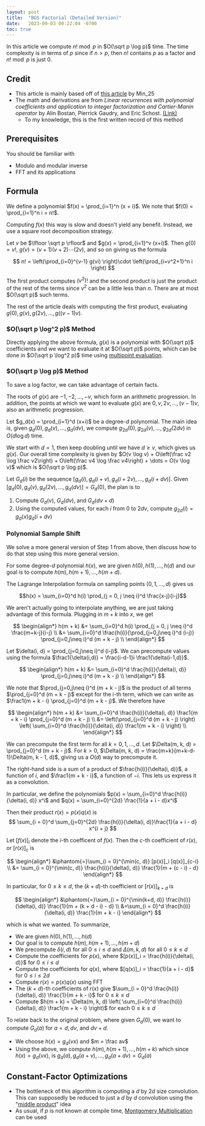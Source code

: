 ```yaml
---
layout: post
title:  "BGS Factorial (Detailed Version)"
date:   2023-09-03 00:22:04 -0700
toc: true
---
```

<!-- date is set in the future to disable viewing -->

In this article we compute $n! \bmod p$ in
$O(\sqrt p \log p)$ time.
The time complexity is in terms of $p$ since if $n > p$, then $n!$ contains $p$ as a factor and
$n! \bmod p$ is just 0.

## Credit

- This article is mainly based off of [this article](https://web.archive.org/web/20201026035551/https://min-25.hatenablog.com/entry/2017/04/10/215046) by Min_25
- The math and derivations are from *Linear recurrences with polynomial coefficients and application to integer factorization and Cartier-Manin operator* by Alin Bostan, Pierrick Gaudry, and Eric Schost. [(Link)](https://mathexp.eu/bostan/publications/BoGaSc07.pdf)
	- To my knowledge, this is the first written record of this method

## Prerequisites

You should be familiar with
- Modulo and modular inverse
- FFT and its applications

## Formula

We define a polynomial $f(x) = \prod_{i=1}^n (x + i)$. We note that $f(0) = \prod_{i=1}^n i = n!$.

Computing $f(x)$ this way is slow and doesn't yield any benefit. Instead, we use a square root decomposition strategy.

Let $v$ be $\lfloor \sqrt p \rfloor$ and
$g(x) = \prod_{i=1}^v (x+i)$. Then $g(0) = v!$,
$g(v) = (v + 1)(v + 2)\cdots(2v)$, and so on
giving us the formula

$$ n! = \left(\prod_{i=0}^{v-1} g(vi) \right)\cdot \left(\prod_{i=v^2+1}^n i \right) $$

The first product computes $(v^2)!$ and the
second product is just the product of the rest
of the terms since $v^2$ can be a little less than $n$. There are at most $O(\sqrt p)$ such terms.

The rest of the article deals with computing the first product, evaluating $g(0), g(v), g(2v), \dots, g((v - 1)v)$.

### $O(\sqrt p \log^2 p)$ Method

Directly applying the above formula, $g(x)$
is a polynomial with $O(\sqrt p)$ coefficients
and we want to evaluate it at $O(\sqrt p)$
points, which can be done in $O(\sqrt p \log^2 p)$ time
using [multipoint evaluation](https://cp-algorithms.com/algebra/polynomial.html#multi-point-evaluation).


### $O(\sqrt p \log p)$ Method

To save a log factor, we can take advantage of certain facts.

The roots of $g(x)$ are $-1, -2, \dots, -v$,
which form an arithmetic progression.
In addition,
the points at which we want to evaluate $g(x)$
are $0, v, 2v, \dots, (v - 1)v$, also an
arithmetic progression.

Let $g_d(x) = \prod_{i=1}^d (x+i)$ be a degree-$d$ polynomial. The main idea is, given
$g_d(0), g_d(v), \dots, g_d(dv)$, we compute
$g_{2d}(0), g_{2d}(v), \dots, g_{2d}(2dv)$ in $O(d \log d)$ time.

We start with $d = 1$, then keep doubling until we have
$d \geq v$, which gives us $g(x)$. Our overall time complexity is given by
$O(v \log v) + O\left(\frac v2 \log \frac v2\right) + O\left(\frac v4 \log \frac v4\right) + \dots = O(v \log v)$
which is $O(\sqrt p \log p)$.

Let $G_d(i)$ be the sequence
$[g_d(i), g_d(i + v), g_d(i + 2v), \dots, g_d(i + dv)]$. Given $[g_d(0), g_d(v), g_d(2v), \dots, g_d(dv)] = G_d(0)$, the plan is to

1. Compute $G_d(v)$, $G_d(dv)$, and $G_d(dv + d)$
2. Using the computed values, for each $i$ from $0$ to $2dv$, compute $g_{2d}(i) = g_d(x) g_d(i + dv)$

### Polynomial Sample Shift

We solve a more general version of Step 1 from above, then discuss how to do that step using this more general version.

For some degree-$d$ polynomial $h(x)$, we are given $h(0), h(1), \dots, h(d)$ and
our goal is to compute $h(m), h(m + 1), \dots, h(m + d)$.

The Lagrange Interpolation formula on sampling points $(0, 1, \dots, d)$ gives us

$$h(x) = \sum_{i=0}^d h(i) \prod_{j = 0, j \neq i}^d \frac{x-j}{i-j}$$

We aren't actually going to interpolate anything, we are just taking advantage of this formula. Plugging in $m + k$ into $x$, we get

$$
\begin{align*}
h(m + k) &= \sum_{i=0}^d h(i) \prod_{j = 0, j \neq i}^d \frac{m+k-j}{i-j} \\
&= \sum_{i=0}^d \frac{h(i)}{\prod_{j=0,j\neq i}^d (i-j)} \prod_{j=0,j\neq i}^d (m + k - j) \\
\end{align*}
$$

Let $\delta(i, d) = \prod_{j=0,j\neq i}^d (i-j)$.
We can precompute values using the
formula $\frac1{\delta(i,d)} = \frac{i-d-1}i
\frac1{\delta(i-1,d)}$.

$$
\begin{align*}
h(m + k) &= \sum_{i=0}^d \frac{h(i)}{\delta(i, d)} \prod_{j=0,j\neq i}^d (m + k - j) \\
\end{align*}
$$

We note that $\prod_{j=0,j\neq i}^d (m + k - j)$
is the product of all terms $\prod_{j=0}^d (m + k - j)$ except for the i-th term, which we can write as $\frac1{m + k - i} \prod_{j=0}^d (m + k - j)$. We therefore have

$$
\begin{align*}
h(m + k) &= \sum_{i=0}^d \frac{h(i)}{\delta(i, d)} \frac1{m + k - i} \prod_{j=0}^d (m + k - j) \\
&= \left(\prod_{j=0}^d (m + k - j) \right) \left( \sum_{i=0}^d \frac{h(i)}{\delta(i, d)} \frac1{m + k - i} \right) \\
\end{align*}
$$

We can precompute the first term for all $k = 0, 1, \dots, d$. Let $\Delta(m, k, d) = \prod_{j=0}^d (m + k - j)$. For $k > 0$,
$\Delta(m, k, d) = \frac{m+k}{m+k-d-1}\Delta(m, k - 1, d)$, giving us a $O(d)$ way
to precompute it.

The right-hand side is a sum of a product of $\frac{h(i)}{\delta(i, d)}$, a function of $i$, and
$\frac1{m + k - i}$, a function of $-i$. This lets us express it as a convolution.

<!-- Use [p(x)]_i notation here too -->
In particular, we define the polynomials $p(x) = \sum_{i=0}^d \frac{h(i)}{\delta(i, d)} x^i$ and $q(x) = \sum_{i=0}^{2d} \frac{1}{a + i - d}x^i$

Then their product $r(x) = p(x)q(x)$ is
$$
\sum_{i = 0}^d \sum_{j=0}^{2d} \frac{h(i)}{\delta(i, d)}\frac{1}{a + i - d} x^{i + j}
$$

Let $[f(x)]_i$ denote the $i$-th coefficent of $f(x)$.
Then the $c$-th coefficient of $r(x)$, or $[r(x)]_c$ is

$$
\begin{align*}
&\phantom{=}\sum_{i = 0}^{\min(c, d)} [p(x)]_i [q(x)]_{c-i} \\
&= \sum_{i = 0}^{\min(c, d)} \frac{h(i)}{\delta(i, d)} \frac{1}{m + (c - i) - d}
\end{align*}
$$

In particular, for $0 \leq k \leq d$, the
$(k + d)$-th coefficient or
$[r(x)]_{k + d}$ is

$$
\begin{align*}
&\phantom{=}\sum_{i = 0}^{\min(k+d, d)}
\frac{h(i)}{\delta(i, d)} \frac{1}{m + (k + d - i) - d} \\
&=\sum_{i = 0}^d
\frac{h(i)}{\delta(i, d)} \frac{1}{m + k - i}
\end{align*}
$$

which is what we wanted. To summarize,

- We are given $h(0), h(1), \dots, h(d)$
- Our goal is to compute $h(m), h(m + 1), \dots, h(m + d)$
- We precompute $\delta(i, d)$ for all $0 \leq i \leq d$ and $\Delta(m, k, d)$ for all $0 \leq k \leq d$
- Compute the coefficients for $p(x)$, where $[p(x)]_i = \frac{h(i)}{\delta(i, d)}$ for $0 \leq i \leq d$
- Compute the coefficients for $q(x)$, where $[q(x)]_i = \frac{1}{a + i - d}$ for
$0 \leq i \leq 2d$
- Compute $r(x) = p(x)q(x)$ using FFT
- The $(k + d)$-th coefficients of $r(x)$
give $\sum_{i = 0}^d \frac{h(i)}{\delta(i, d)} \frac{1}{m + k - i}$ for $0 \leq k \leq d$
- Compute $h(m + k) = 
\Delta(m, k, d) \left( \sum_{i=0}^d \frac{h(i)}{\delta(i, d)} \frac1{m + k - i} \right)$
for each $0 \leq k \leq d$

To relate back to the original problem, where given $G_d(0)$, we want to compute $G_d(a)$ for $a = d, dv,$ and $dv + d$.

- We choose $h(x) = g_d(vx)$ and $m = \frac av$
- Using the above, we compute
$h(m), h(m + 1), \dots, h(m + k)$
which since $h(x) = g_d(vx)$, is $g_d(a), g_d(a + v), \dots, g_d(a + dv) = G_d(a)$


## Constant-Factor Optimizations

- The bottleneck of this algorithm is computing a $d$ by $2d$ size convolution. This can supposedly
be reduced to just a $d$ by $d$ convolution using the "[middle product](https://inria.hal.science/inria-00071921/document)" idea
- As usual, if $p$ is not known at compile time, [Montgomery Multiplication](https://cp-algorithms.com/algebra/montgomery_multiplication.html) can be used